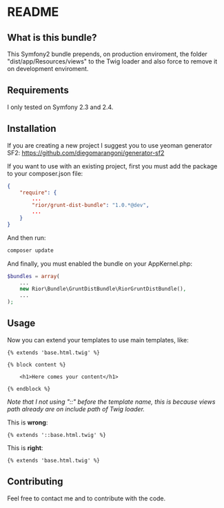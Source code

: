 README
======

What is this bundle?
--------------------

This Symfony2 bundle prepends, on production enviroment, the folder "dist/app/Resources/views" to
the Twig loader and also force to remove it on development enviroment.

Requirements
------------

I only tested on Symfony 2.3 and 2.4.

Installation
------------

If you are creating a new project I suggest you to use yeoman generator SF2:
https://github.com/diegomarangoni/generator-sf2

If you want to use with an existing project, first you must add the package to your composer.json file:

```json
{
    "require": {
    	...
        "rior/grunt-dist-bundle": "1.0.*@dev",
        ...
    }
}
```

And then run:

```bash
composer update
```

And finally, you must enabled the bundle on your AppKernel.php:

```php
$bundles = array(
    ...
    new Rior\Bundle\GruntDistBundle\RiorGruntDistBundle(),
    ...
);
```

Usage
-----

Now you can extend your templates to use main templates, like:

```twig
{% extends 'base.html.twig' %}

{% block content %}

    <h1>Here comes your content</h1>

{% endblock %}
```

*Note that I not using "::" before the template name, this is because views path already are on include path of Twig loader.*

This is **wrong**:

```twig
{% extends '::base.html.twig' %}
```

This is **right**:

```twig
{% extends 'base.html.twig' %}
```

Contributing
------------

Feel free to contact me and to contribute with the code.

